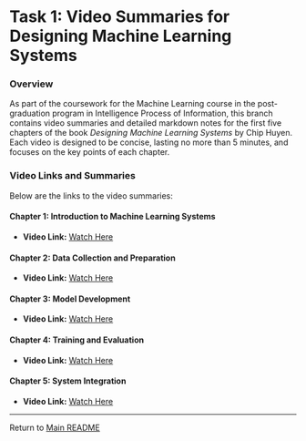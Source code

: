 # Task 1: Video Summaries for Designing Machine Learning Systems

### Overview

As part of the coursework for the Machine Learning course in the post-graduation program in Intelligence Process of Information, this branch contains video summaries and detailed markdown notes for the first five chapters of the book *Designing Machine Learning Systems* by Chip Huyen. Each video is designed to be concise, lasting no more than 5 minutes, and focuses on the key points of each chapter.

### Video Links and Summaries

Below are the links to the video summaries:

#### Chapter 1: Introduction to Machine Learning Systems
- **Video Link:** [Watch Here](https://www.loom.com/share/ad59f7f4b15e4a879a69676dd13978ac?sid=a822c111-0ee0-454c-a598-3573f2fe176b)

#### Chapter 2: Data Collection and Preparation
- **Video Link:** [Watch Here](https://www.loom.com/share/129302d2489a4819a7e3a28ca303215d?sid=6f9642ac-38f4-441a-9df0-844d5774d837)

#### Chapter 3: Model Development
- **Video Link:** [Watch Here](https://www.loom.com/share/e77297486179472c9b85ff46d89a66ec?sid=25dd714f-d5b9-42e2-a3d8-7ff2b1cd4e8d)

#### Chapter 4: Training and Evaluation
- **Video Link:** [Watch Here](https://www.loom.com/share/31d10ae225bc4a1fb9f9a8aaf1e2c3f1?sid=4c0e45bd-8789-4018-89aa-47eade271548)

#### Chapter 5: System Integration
- **Video Link:** [Watch Here](https://www.loom.com/share/35436cf519134477935499a900e97e47?sid=5ac3d631-8592-4c21-ab0d-fce620f1da61)



---

Return to [Main README](https://github.com/nathansouz4/MACHINE-LEARNING/tree/main)
